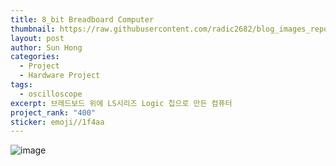 ```yaml
---
title: 8_bit Breadboard Computer
thumbnail: https://raw.githubusercontent.com/radic2682/blog_images_repo/main/uploads/8_bit%20Breadboard%20Computer/292888576-a20b4b8f-0125-47a2-ac37-0c5eb7b3cb67.png
layout: post
author: Sun Hong
categories:
  - Project
  - Hardware Project
tags:
  - oscilloscope
excerpt: 브레드보드 위에 LS시리즈 Logic 칩으로 만든 컴퓨터
project_rank: "400"
sticker: emoji//1f4aa
---
```

![image](https://github.com/radic2682/radic2682.github.io/assets/11177959/a20b4b8f-0125-47a2-ac37-0c5eb7b3cb67)